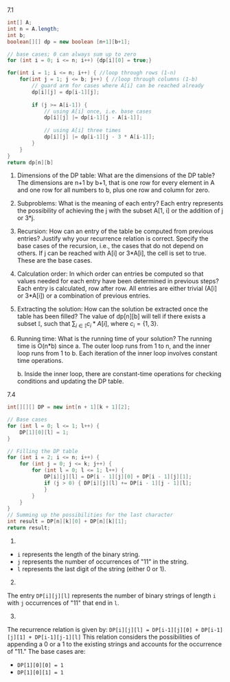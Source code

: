

7.1

```java
int[] A;
int n = A.length;
int b;
boolean[][] dp = new boolean [n+1][b+1];

// base cases; 0 can always sum up to zero
for (int i = 0; i <= n; i++) {dp[i][0] = true;}

for(int i = 1; i <= n; i++) { //loop through rows (1-n)
	for(int j = 1; j <= b; j++) { //loop through columns (1-b)
		// guard arm for cases where A[i] can be reached already
		dp[i][j] = dp[i-1][j];
		
		if (j >= A[i-1]) {
			// using A[i] once, i.e. base cases
			dp[i][j] |= dp[i-1][j - A[i-1]];
			
			// using A[i] three times
			dp[i][j] |= dp[i-1][j - 3 * A[i-1]];
		}
	}
}
return dp[n][b]

```




1. Dimensions of the DP table: What are the dimensions of the DP table?
   The dimensions are n+1 by b+1, that is one row for every element in A and one row for all numbers to b, plus one row and column for zero. 
   
2. Subproblems: What is the meaning of each entry?
   Each entry represents the possibility of achieving the j with the subset A\[1, i] or the addition of j or 3\*j.
   
3. Recursion: How can an entry of the table be computed from previous entries? Justify why your recurrence relation is correct. Specify the base cases of the recursion, i.e., the cases that do not depend on others.
   If j can be reached with A\[i] or 3\*A\[i], the cell is set to true. These are the base cases.   
   
4. Calculation order: In which order can entries be computed so that values needed for each entry have been determined in previous steps?
   Each entry is calculated, row after row. All entries are either trivial (A\[i] or 3\*A\[i]) or a combination of previous entries.
   
5. Extracting the solution: How can the solution be extracted once the table has been filled?
   The value of dp\[n]\[b] will tell if there exists a subset $\mathbb{I}$, such that $\sum_{i\in \mathbb{I}}c_i*A[i]$, where $c_i= \{1,\,3\}$.
   
6. Running time: What is the running time of your solution?
   The running time is O(n\*b) since
   a. The outer loop runs from 1 to n, and the inner loop runs from 1 to b. Each iteration of the inner loop involves constant time operations.
   
   b. Inside the inner loop, there are constant-time operations for checking conditions and updating the DP table.




7.4

```java
int[][][] DP = new int[n + 1][k + 1][2];

// Base cases
for (int l = 0; l <= 1; l++) {
	DP[1][0][l] = 1;
}

// Filling the DP table
for (int i = 2; i <= n; i++) {
	for (int j = 0; j <= k; j++) {
		for (int l = 0; l <= 1; l++) {
			DP[i][j][l] = DP[i - 1][j][0] + DP[i - 1][j][1];
			if (j > 0) { DP[i][j][l] += DP[i - 1][j - 1][l];
			}
		}
	}
}
// Summing up the possibilities for the last character
int result = DP[n][k][0] + DP[n][k][1];
return result;
```

1.
- `i` represents the length of the binary string.
- `j` represents the number of occurrences of "11" in the string.
- `l` represents the last digit of the string (either 0 or 1).

2.
The entry `DP[i][j][l]` represents the number of binary strings of length `i` with `j` occurrences of "11" that end in `l`.

3.
The recurrence relation is given by:
`DP[i][j][l] = DP[i-1][j][0] + DP[i-1][j][1] + DP[i-1][j-1][l]`
This relation considers the possibilities of appending a 0 or a 1 to the existing strings and accounts for the occurrence of "11." The base cases are:
- `DP[1][0][0] = 1`
- `DP[1][0][1] = 1`